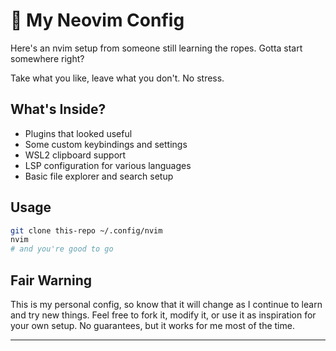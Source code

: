 # 🌊 My Neovim Config
Here's an nvim setup from someone still learning the ropes. Gotta start somewhere right?

Take what you like, leave what you don't. No stress.

## What's Inside?

- Plugins that looked useful
- Some custom keybindings and settings
- WSL2 clipboard support
- LSP configuration for various languages
- Basic file explorer and search setup

## Usage

```bash
git clone this-repo ~/.config/nvim
nvim
# and you're good to go
```

## Fair Warning

This is my personal config, so know that it will change as I continue to learn and try new things. Feel free to fork it, modify it, or use it as inspiration for your own setup. No guarantees, but it works for me most of the time.

---
